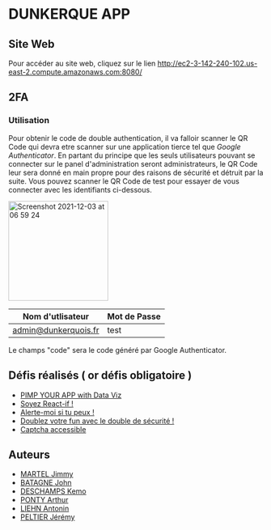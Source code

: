 # DUNKERQUE APP

## Site Web

Pour accéder au site web, cliquez sur le lien <http://ec2-3-142-240-102.us-east-2.compute.amazonaws.com:8080/>
## 2FA
### Utilisation

Pour obtenir le code de double authentication, il va falloir scanner le QR Code qui devra etre scanner sur une application tierce tel que _Google Authenticator_.
En partant du principe que les seuls utilisateurs pouvant se connecter sur le panel d'administration seront administrateurs, le QR Code leur sera donné en main propre pour des raisons de sécurité et détruit par la suite.
Vous pouvez scanner le QR Code de test pour essayer de vous connecter avec les identifiants ci-dessous.

<img width="197" alt="Screenshot 2021-12-03 at 06 59 24" src="https://user-images.githubusercontent.com/70701975/144553907-fc6cae71-f895-4815-bad0-a7569f842024.png">

| Nom d'utlisateur | Mot de Passe |
|----------|----------|
| admin@dunkerquois.fr | test |

Le champs "code" sera le code généré par Google Authenticator.

## Défis réalisés ( or défis obligatoire )

- [PIMP YOUR APP with Data Viz]
- [Soyez React-if !]
- [Alerte-moi si tu peux !]
- [Doublez votre fun avec le double de sécurité !]
- [Captcha accessible]

## Auteurs

- [MARTEL Jimmy]
- [BATAGNE John]
- [DESCHAMPS Kemo]
- [PONTY Arthur]
- [LIEHN Antonin]
- [PELTIER Jérémy]

[MARTEL Jimmy]: <https://www.linkedin.com/in/jimmy-martel/>
[BATAGNE John]: <https://www.linkedin.com/in/john-batagne/>
[DESCHAMPS Kemo]: <https://www.linkedin.com/in/kemo-deschamps/>
[PONTY Arthur]: <https://www.linkedin.com/in/arthur-ponty/>
[LIEHN Antonin]: <https://www.linkedin.com/in/antonin-liehn-486a56197/>
[PELTIER Jérémy]: <https://www.linkedin.com/in/jeremy-peltier/>
[PIMP YOUR APP with Data Viz]: <https://www.nuitdelinfo.com/inscription/defis/272>
[Soyez React-if !]: <https://www.nuitdelinfo.com/inscription/defis/300>
[Alerte-moi si tu peux !]: <https://www.nuitdelinfo.com/inscription/defis/297>
[Doublez votre fun avec le double de sécurité !]: <https://www.nuitdelinfo.com/inscription/defis/303>
[Captcha accessible]: <https://www.nuitdelinfo.com/inscription/defis/317>






